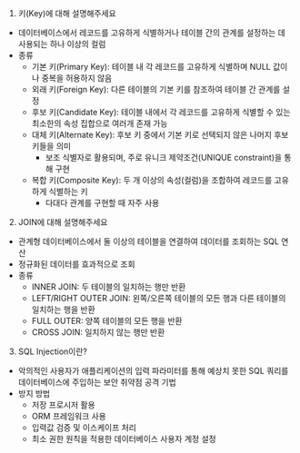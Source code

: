 1. 키(Key)에 대해 설명해주세요
- 데이터베이스에서 레코드를 고유하게 식별하거나 테이블 간의 관계를 설정하는 데 사용되는 하나 이상의 컬럼
- 종류
    - 기본 키(Primary Key): 테이블 내 각 레코드를 고유하게 식별하며 NULL 값이나 중복을 허용하지 않음
    - 외래 키(Foreign Key): 다른 테이블의 기본 키를 참조하여 
    테이블 간 관계를 설정
    - 후보 키(Candidate Key): 테이블 내에서 각 레코드를 고유하게 식별할 수 있는 최소한의 속성 집합으로 여러개 존재 가능
    - 대체 키(Alternate Key): 후보 키 중에서 기본 키로 선택되지 않은 나머지 후보 키들을 의미
        - 보조 식별자로 활용되며, 주로 유니크 제약조건(UNIQUE constraint)을 통해 구현
    - 복합 키(Composite Key): 두 개 이상의 속성(컬럼)을 조합하여 레코드를 고유하게 식별하는 키
        - 다대다 관계를 구현할 때 자주 사용

2. JOIN에 대해 설명해주세요
- 관계형 데이터베이스에서 둘 이상의 테이블을 연결하여 데이터를 조회하는 SQL 연산
- 정규화된 데이터를 효과적으로 조회
- 종류
    - INNER JOIN: 두 테이블의 일치하는 행만 반환
    - LEFT/RIGHT OUTER JOIN: 왼쪽/오른쪽 테이블의 모든 행과 다른 테이블의 일치하는 행을 반환
    - FULL OUTER: 양쪽 테이블의 모든 행을 반환
    - CROSS JOIN: 일치하지 않는 행만 반환

3. SQL Injection이란?
- 악의적인 사용자가 애플리케이션의 입력 파라미터를 통해 예상치 못한 SQL 쿼리를 데이터베이스에 주입하는 보안 취약점 공격 기법
- 방지 방법
    - 저장 프로시저 활용
    - ORM 프레임워크 사용
    - 입력값 검증 및 이스케이프 처리
    - 최소 권한 원칙을 적용한 데이터베이스 사용자 계정 설정